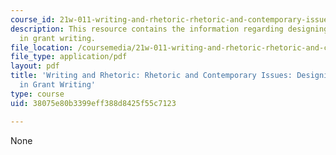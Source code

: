 ```yaml
---
course_id: 21w-011-writing-and-rhetoric-rhetoric-and-contemporary-issues-fall-2015
description: This resource contains the information regarding designing evaluations
  in grant writing.
file_location: /coursemedia/21w-011-writing-and-rhetoric-rhetoric-and-contemporary-issues-fall-2015/38075e80b3399eff388d8425f55c7123_MIT21W_011F15_designing.pdf
file_type: application/pdf
layout: pdf
title: 'Writing and Rhetoric: Rhetoric and Contemporary Issues: Designing Evaluations
  in Grant Writing'
type: course
uid: 38075e80b3399eff388d8425f55c7123

---
```

None